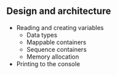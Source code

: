 
## Design and architecture

 - Reading and creating variables
   - Data types
   - Mappable containers
   - Sequence containers
   - Memory allocation
 - Printing to the console

